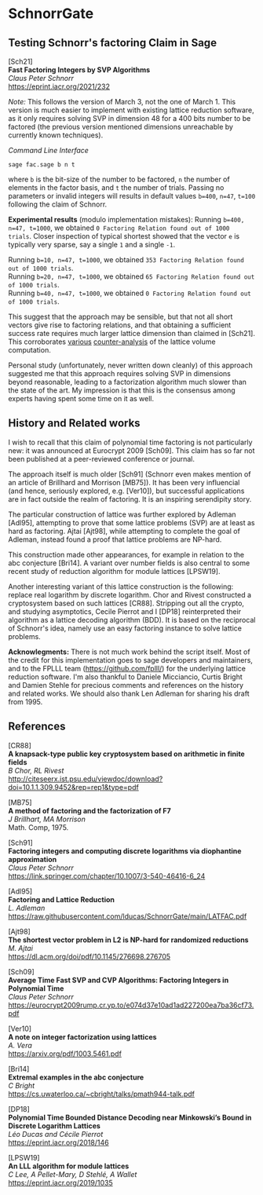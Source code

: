 # SchnorrGate
## Testing Schnorr's factoring Claim in Sage

[Sch21] <br />
**Fast Factoring Integers by SVP Algorithms** <br />
_Claus Peter Schnorr_ <br />
https://eprint.iacr.org/2021/232 <br />

*Note:* This follows the version of March 3, not the one of March 1. This version is much easier to implement with existing lattice reduction software, as it only requires solving SVP in dimension 48 for a 400 bits number to be factored (the previous version mentioned dimensions unreachable by currently known techniques).<br />

_Command Line Interface_
```
sage fac.sage b n t
```
where `b` is the bit-size of the number to be factored, `n` the number of elements in the factor basis, and `t` the number of trials. Passing no parameters or invalid integers will results in default values `b=400`, `n=47`, `t=100` following the claim of Schnorr.

**Experimental results** (modulo implementation mistakes):
Running `b=400, n=47, t=1000`, we obtained ```0 Factoring Relation found out of 1000 trials```. Closer inspection of typical shortest showed that the vector `e` is typically very sparse, say a single `1` and a single `-1`.

Running `b=10, n=47, t=1000`, we obtained `353 Factoring Relation found out of 1000 trials`. <br />
Running `b=20, n=47, t=1000`, we obtained `65 Factoring Relation found out of 1000 trials`. <br />
Running `b=40, n=47, t=1000`, we obtained `0 Factoring Relation found out of 1000 trials`. <br />

This suggest that the approach may be sensible, but that not all short vectors give rise to factoring relations, and that obtaining a sufficient success rate requires much larger lattice dimension than claimed in [Sch21]. This corroborates [various](https://crypto.stackexchange.com/questions/88582/does-schnorrs-2021-factoring-method-show-that-the-rsa-cryptosystem-is-not-secur/88601#88601) [counter-analysis](https://twitter.com/inf_0_/status/1367376526300172288) of the lattice volume computation.

Personal study (unfortunately, never written down cleanly) of this approach suggested me that this approach requires solving SVP in dimensions beyond reasonable, leading to a factorization algorithm much slower than the state of the art. My impression is that this is the consensus among experts having spent some time on it as well. 

## History and Related works

I wish to recall that this claim of polynomial time factoring is not particularly new: it was announced at Eurocrypt 2009 [Sch09]. This claim has so far not been published at a peer-reviewed conference or journal. 

The approach itself is much older [Sch91] (Schnorr even makes mention of  an article of Brillhard and Morrison [MB75]). It has been very influencial (and hence, seriously explored, e.g. [Ver10]), but successful applications are in fact outside the realm of factoring. It is an inspiring serendipity story. 

The particular construction of lattice was further explored by Adleman [Adl95], attempting to prove that some lattice problems (SVP) are at least as hard as factoring. Ajtai [Ajt98], while attempting to complete the goal of Adleman, instead found a proof that lattice problems are NP-hard.

This construction made other appearances, for example in relation to the abc conjecture [Bri14]. A variant over number fields is also central to some recent study of reduction algorithm for module lattices [LPSW19]. 

Another interesting variant of this lattice construction is the following: replace real logarithm by discrete logarithm. Chor and Rivest constructed a cryptosystem based on such lattices [CR88]. Stripping out all the crypto, and studying asymptotics, Cecile Pierrot and I [DP18] reinterpreted their algorithm as a lattice decoding algorithm (BDD). It is based on the reciprocal of Schnorr's idea, namely use an easy factoring instance to solve lattice problems.

**Acknowlegments:** There is not much work behind the script itself. Most of the credit for this implementation goes to sage developers and maintainers, and to the FPLLL team (https://github.com/fplll/) for the underlying lattice reduction software. I'm also thankful to Daniele Micciancio, Curtis Bright and Damien Stehle for precious comments and references on the history and related works. We should also thank Len Adleman for sharing his draft from 1995.

## References



[CR88] <br />
**A knapsack-type public key cryptosystem based on arithmetic in finite fields** <br />
_B Chor, RL Rivest_ <br />
http://citeseerx.ist.psu.edu/viewdoc/download?doi=10.1.1.309.9452&rep=rep1&type=pdf

[MB75] <br />
**A method of factoring and the factorization of F7** <br />
_J Brillhart, MA Morrison_ <br />
Math. Comp, 1975.

[Sch91] <br />
**Factoring integers and computing discrete logarithms via diophantine approximation** <br />
_Claus Peter Schnorr_ <br />
https://link.springer.com/chapter/10.1007/3-540-46416-6_24

[Adl95] <br />
**Factoring and Lattice Reduction** <br />
_L. Adleman_ <br />
https://raw.githubusercontent.com/lducas/SchnorrGate/main/LATFAC.pdf

[Ajt98] <br />
**The shortest vector problem in L2 is NP-hard for randomized reductions** <br />
_M. Ajtai_ <br />
https://dl.acm.org/doi/pdf/10.1145/276698.276705 <br />

[Sch09] <br />
**Average Time Fast SVP and CVP Algorithms: Factoring Integers in Polynomial Time** <br />
_Claus Peter Schnorr_ <br />
https://eurocrypt2009rump.cr.yp.to/e074d37e10ad1ad227200ea7ba36cf73.pdf

[Ver10] <br />
**A note on integer factorization using lattices** <br />
_A. Vera_ <br />
https://arxiv.org/pdf/1003.5461.pdf <br />

[Bri14] <br />
**Extremal examples in the abc conjecture** <br />
_C Bright_ <br />
https://cs.uwaterloo.ca/~cbright/talks/pmath944-talk.pdf

[DP18]<br />
**Polynomial Time Bounded Distance Decoding near Minkowski’s Bound in Discrete Logarithm Lattices**<br />
_Léo Ducas and Cécile Pierrot_ <br />
https://eprint.iacr.org/2018/146

[LPSW19] <br />
**An LLL algorithm for module lattices** <br />
_C Lee, A Pellet-Mary, D Stehlé, A Wallet_ <br />
https://eprint.iacr.org/2019/1035

